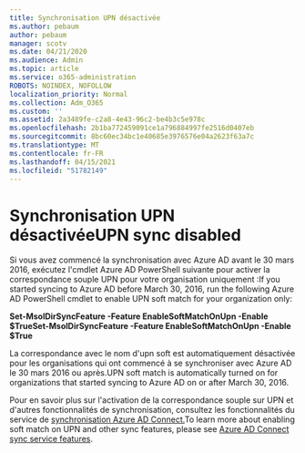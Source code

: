 ```yaml
---
title: Synchronisation UPN désactivée
ms.author: pebaum
author: pebaum
manager: scotv
ms.date: 04/21/2020
ms.audience: Admin
ms.topic: article
ms.service: o365-administration
ROBOTS: NOINDEX, NOFOLLOW
localization_priority: Normal
ms.collection: Adm_O365
ms.custom: ''
ms.assetid: 2a3489fe-c2a8-4e43-96c2-be4b3c5e978c
ms.openlocfilehash: 2b1ba772459091ce1a796884997fe2516d0407eb
ms.sourcegitcommit: 8bc60ec34bc1e40685e3976576e04a2623f63a7c
ms.translationtype: MT
ms.contentlocale: fr-FR
ms.lasthandoff: 04/15/2021
ms.locfileid: "51782149"
---
```

# <a name="upn-sync-disabled"></a><span data-ttu-id="a905a-102">Synchronisation UPN désactivée</span><span class="sxs-lookup"><span data-stu-id="a905a-102">UPN sync disabled</span></span>

<span data-ttu-id="a905a-103">Si vous avez commencé la synchronisation avec Azure AD avant le 30 mars 2016, exécutez l'cmdlet Azure AD PowerShell suivante pour activer la correspondance souple UPN pour votre organisation uniquement :</span><span class="sxs-lookup"><span data-stu-id="a905a-103">If you started syncing to Azure AD before March 30, 2016, run the following Azure AD PowerShell cmdlet to enable UPN soft match for your organization only:</span></span>
  
 <span data-ttu-id="a905a-104">**Set-MsolDirSyncFeature -Feature EnableSoftMatchOnUpn -Enable $True**</span><span class="sxs-lookup"><span data-stu-id="a905a-104">**Set-MsolDirSyncFeature -Feature EnableSoftMatchOnUpn -Enable $True**</span></span>
  
<span data-ttu-id="a905a-105">La correspondance avec le nom d'upn soft est automatiquement désactivée pour les organisations qui ont commencé à se synchroniser avec Azure AD le 30 mars 2016 ou après.</span><span class="sxs-lookup"><span data-stu-id="a905a-105">UPN soft match is automatically turned on for organizations that started syncing to Azure AD on or after March 30, 2016.</span></span>
  
<span data-ttu-id="a905a-106">Pour en savoir plus sur l'activation de la correspondance souple sur UPN et d'autres fonctionnalités de synchronisation, consultez les fonctionnalités du service de [synchronisation Azure AD Connect.](https://docs.microsoft.com/azure/active-directory/connect/active-directory-aadconnectsyncservice-features)</span><span class="sxs-lookup"><span data-stu-id="a905a-106">To learn more about enabling soft match on UPN and other sync features, please see [Azure AD Connect sync service features](https://docs.microsoft.com/azure/active-directory/connect/active-directory-aadconnectsyncservice-features).</span></span>
  

